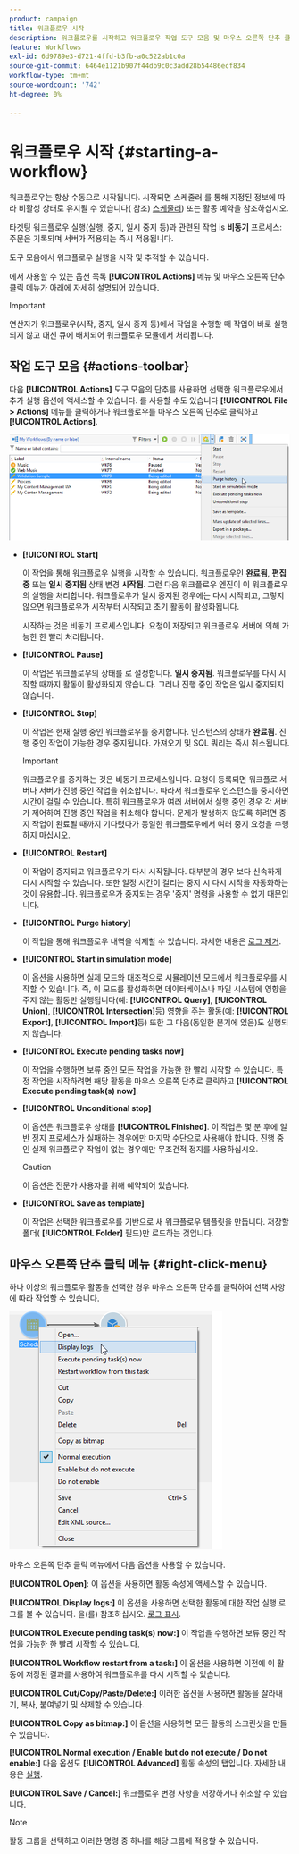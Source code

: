 ```yaml
---
product: campaign
title: 워크플로우 시작
description: 워크플로우를 시작하고 워크플로우 작업 도구 모음 및 마우스 오른쪽 단추 클릭 메뉴를 검색하는 방법을 알아봅니다
feature: Workflows
exl-id: 6d9789e3-d721-4ffd-b3fb-a0c522ab1c0a
source-git-commit: 6464e1121b907f44db9c0c3add28b54486ecf834
workflow-type: tm+mt
source-wordcount: '742'
ht-degree: 0%

---
```


# 워크플로우 시작 {#starting-a-workflow}

워크플로우는 항상 수동으로 시작됩니다. 시작되면 스케줄러 를 통해 지정된 정보에 따라 비활성 상태로 유지될 수 있습니다( 참조) [스케줄러](scheduler.md)) 또는 활동 예약을 참조하십시오.

타겟팅 워크플로우 실행(실행, 중지, 일시 중지 등)과 관련된 작업 is **비동기** 프로세스: 주문은 기록되며 서버가 적용되는 즉시 적용됩니다.

도구 모음에서 워크플로우 실행을 시작 및 추적할 수 있습니다.

에서 사용할 수 있는 옵션 목록 **[!UICONTROL Actions]** 메뉴 및 마우스 오른쪽 단추 클릭 메뉴가 아래에 자세히 설명되어 있습니다.

>[!IMPORTANT]
>
>연산자가 워크플로우(시작, 중지, 일시 중지 등)에서 작업을 수행할 때 작업이 바로 실행되지 않고 대신 큐에 배치되어 워크플로우 모듈에서 처리됩니다.

## 작업 도구 모음 {#actions-toolbar}

다음 **[!UICONTROL Actions]** 도구 모음의 단추를 사용하면 선택한 워크플로우에서 추가 실행 옵션에 액세스할 수 있습니다. 를 사용할 수도 있습니다 **[!UICONTROL File > Actions]** 메뉴를 클릭하거나 워크플로우를 마우스 오른쪽 단추로 클릭하고 **[!UICONTROL Actions]**.

![](assets/purge_historique.png)

* **[!UICONTROL Start]**

   이 작업을 통해 워크플로우 실행을 시작할 수 있습니다. 워크플로우인 **완료됨**, **편집 중** 또는 **일시 중지됨** 상태 변경 **시작됨**. 그런 다음 워크플로우 엔진이 이 워크플로우의 실행을 처리합니다. 워크플로우가 일시 중지된 경우에는 다시 시작되고, 그렇지 않으면 워크플로우가 시작부터 시작되고 초기 활동이 활성화됩니다.

   시작하는 것은 비동기 프로세스입니다. 요청이 저장되고 워크플로우 서버에 의해 가능한 한 빨리 처리됩니다.

* **[!UICONTROL Pause]**

   이 작업은 워크플로우의 상태를 로 설정합니다. **일시 중지됨**. 워크플로우를 다시 시작할 때까지 활동이 활성화되지 않습니다. 그러나 진행 중인 작업은 일시 중지되지 않습니다.

* **[!UICONTROL Stop]**

   이 작업은 현재 실행 중인 워크플로우를 중지합니다. 인스턴스의 상태가 **완료됨**. 진행 중인 작업이 가능한 경우 중지됩니다. 가져오기 및 SQL 쿼리는 즉시 취소됩니다.

   >[!IMPORTANT]
   >
   >워크플로우를 중지하는 것은 비동기 프로세스입니다. 요청이 등록되면 워크플로 서버나 서버가 진행 중인 작업을 취소합니다. 따라서 워크플로우 인스턴스를 중지하면 시간이 걸릴 수 있습니다. 특히 워크플로우가 여러 서버에서 실행 중인 경우 각 서버가 제어하여 진행 중인 작업을 취소해야 합니다. 문제가 발생하지 않도록 하려면 중지 작업이 완료될 때까지 기다렸다가 동일한 워크플로우에서 여러 중지 요청을 수행하지 마십시오.

* **[!UICONTROL Restart]**

   이 작업이 중지되고 워크플로우가 다시 시작됩니다. 대부분의 경우 보다 신속하게 다시 시작할 수 있습니다. 또한 일정 시간이 걸리는 중지 시 다시 시작을 자동화하는 것이 유용합니다. 워크플로우가 중지되는 경우 &#39;중지&#39; 명령을 사용할 수 없기 때문입니다.

* **[!UICONTROL Purge history]**

   이 작업을 통해 워크플로우 내역을 삭제할 수 있습니다. 자세한 내용은 [로그 제거](monitor-workflow-execution.md#purging-the-logs).

* **[!UICONTROL Start in simulation mode]**

   이 옵션을 사용하면 실제 모드와 대조적으로 시뮬레이션 모드에서 워크플로우를 시작할 수 있습니다. 즉, 이 모드를 활성화하면 데이터베이스나 파일 시스템에 영향을 주지 않는 활동만 실행됩니다(예: **[!UICONTROL Query]**, **[!UICONTROL Union]**, **[!UICONTROL Intersection]**&#x200B;등) 영향을 주는 활동(예: **[!UICONTROL Export]**, **[!UICONTROL Import]**&#x200B;등) 또한 그 다음(동일한 분기에 있음)도 실행되지 않습니다.

* **[!UICONTROL Execute pending tasks now]**

   이 작업을 수행하면 보류 중인 모든 작업을 가능한 한 빨리 시작할 수 있습니다. 특정 작업을 시작하려면 해당 활동을 마우스 오른쪽 단추로 클릭하고 **[!UICONTROL Execute pending task(s) now]**.

* **[!UICONTROL Unconditional stop]**

   이 옵션은 워크플로우 상태를 **[!UICONTROL Finished]**. 이 작업은 몇 분 후에 일반 정지 프로세스가 실패하는 경우에만 마지막 수단으로 사용해야 합니다. 진행 중인 실제 워크플로우 작업이 없는 경우에만 무조건적 정지를 사용하십시오.

   >[!CAUTION]
   >
   >이 옵션은 전문가 사용자를 위해 예약되어 있습니다.

* **[!UICONTROL Save as template]**

   이 작업은 선택한 워크플로우를 기반으로 새 워크플로우 템플릿을 만듭니다. 저장할 폴더( **[!UICONTROL Folder]** 필드)만 로드하는 것입니다.

## 마우스 오른쪽 단추 클릭 메뉴 {#right-click-menu}

하나 이상의 워크플로우 활동을 선택한 경우 마우스 오른쪽 단추를 클릭하여 선택 사항에 따라 작업할 수 있습니다.

![](assets/contextual_menu.png)

마우스 오른쪽 단추 클릭 메뉴에서 다음 옵션을 사용할 수 있습니다.

**[!UICONTROL Open]**: 이 옵션을 사용하면 활동 속성에 액세스할 수 있습니다.

**[!UICONTROL Display logs:]** 이 옵션을 사용하면 선택한 활동에 대한 작업 실행 로그를 볼 수 있습니다. 을(를) 참조하십시오. [로그 표시](monitor-workflow-execution.md#displaying-logs).

**[!UICONTROL Execute pending task(s) now:]** 이 작업을 수행하면 보류 중인 작업을 가능한 한 빨리 시작할 수 있습니다.

**[!UICONTROL Workflow restart from a task:]** 이 옵션을 사용하면 이전에 이 활동에 저장된 결과를 사용하여 워크플로우를 다시 시작할 수 있습니다.

**[!UICONTROL Cut/Copy/Paste/Delete:]** 이러한 옵션을 사용하면 활동을 잘라내기, 복사, 붙여넣기 및 삭제할 수 있습니다.

**[!UICONTROL Copy as bitmap:]** 이 옵션을 사용하면 모든 활동의 스크린샷을 만들 수 있습니다.

**[!UICONTROL Normal execution / Enable but do not execute / Do not enable:]** 다음 옵션도 **[!UICONTROL Advanced]** 활동 속성의 탭입니다. 자세한 내용은 [실행](advanced-parameters.md#execution).

**[!UICONTROL Save / Cancel:]** 워크플로우 변경 사항을 저장하거나 취소할 수 있습니다.

>[!NOTE]
>
>활동 그룹을 선택하고 이러한 명령 중 하나를 해당 그룹에 적용할 수 있습니다.

